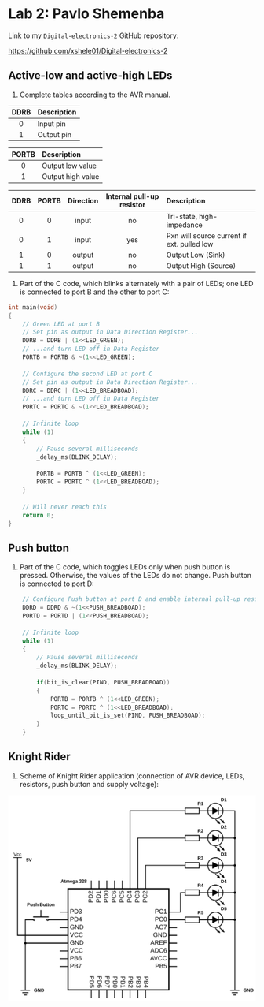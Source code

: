# Lab 2: Pavlo Shemenba

Link to my `Digital-electronics-2` GitHub repository:

https://github.com/xshele01/Digital-electronics-2

## Active-low and active-high LEDs

1. Complete tables according to the AVR manual.

| **DDRB** | **Description** |
| :-: | :-- |
| 0 | Input pin |
| 1 | Output pin |

| **PORTB** | **Description** |
| :-: | :-- |
| 0 | Output low value |
| 1 | Output high value |

| **DDRB** | **PORTB** | **Direction** | **Internal pull-up resistor** | **Description** |
| :-: | :-: | :-: | :-: | :-- |
| 0 | 0 | input | no | Tri-state, high-impedance |
| 0 | 1 | input | yes  | Pxn will source current if ext. pulled low |
| 1 | 0 | output | no | Output Low (Sink) |
| 1 | 1 | output | no | Output High (Source) |

1. Part of the C code, which blinks alternately with a pair of LEDs; one LED is connected to port B and the other to port C:

```c
int main(void)
{
    // Green LED at port B
    // Set pin as output in Data Direction Register...
    DDRB = DDRB | (1<<LED_GREEN);
    // ...and turn LED off in Data Register
    PORTB = PORTB & ~(1<<LED_GREEN);

    // Configure the second LED at port C
    // Set pin as output in Data Direction Register...
    DDRC = DDRC | (1<<LED_BREADBOAD);
    // ...and turn LED off in Data Register
    PORTC = PORTC & ~(1<<LED_BREADBOAD);

    // Infinite loop
    while (1)
    {
        // Pause several milliseconds
        _delay_ms(BLINK_DELAY);
        
        PORTB = PORTB ^ (1<<LED_GREEN);
        PORTC = PORTC ^ (1<<LED_BREADBOAD); 
    }

    // Will never reach this
    return 0;
}
```

## Push button

1. Part of the C code, which toggles LEDs only when push button is pressed. Otherwise, the values of the LEDs do not change. Push button is connected to port D:

```c
    // Configure Push button at port D and enable internal pull-up resistor
    DDRD = DDRD & ~(1<<PUSH_BREADBOAD);
    PORTD = PORTD | (1<<PUSH_BREADBOAD);

    // Infinite loop
    while (1)
    {
        // Pause several milliseconds
        _delay_ms(BLINK_DELAY);

        if(bit_is_clear(PIND, PUSH_BREADBOAD))
        {
            PORTB = PORTB ^ (1<<LED_GREEN);
            PORTC = PORTC ^ (1<<LED_BREADBOAD);
            loop_until_bit_is_set(PIND, PUSH_BREADBOAD);
        }
    }
```

## Knight Rider

1. Scheme of Knight Rider application (connection of AVR device, LEDs, resistors, push button and supply voltage):

![Scheme of Knight Rider application](Images/knight_rider.svg)
